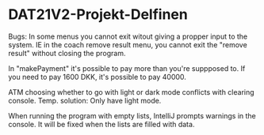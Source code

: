 # DAT21V2-Projekt-Delfinen
Bugs: 
In some menus you cannot exit witout giving a propper input to the system. IE in the coach remove result menu, you cannot exit the "remove result" 
without closing the program. 

In "makePayment" it's possible to pay more than you're suppposed to. If you need to pay 1600 DKK, it's possible to pay 40000.


ATM choosing whether to go with light or dark mode conflicts with clearing console. Temp. solution: Only have light mode.


When running the program with empty lists, IntelliJ prompts warnings in the console. It will be fixed when the lists are filled with data.
